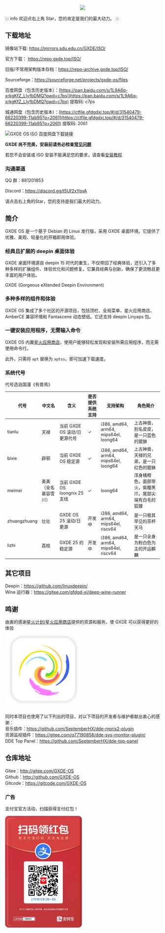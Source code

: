 <center><img src=/new-logo-long.png width=300/></center>



::: info
欢迎点右上角 Star，您的肯定是我们的最大动力。
:::

## 下载地址



镜像站下载: https://mirrors.sdu.edu.cn/GXDE/ISO/

官方下载： https://repo.gxde.top/ISO/

旧版/不常用架构版本存档：https://repo-archive.gxde.top/ISO/

Sourceforge：https://sourceforge.net/projects/gxde-os/files

百度网盘（包含历史版本）：[https://pan.baidu.com/s/1L9A6q-xrkgKfZ_LIyfbDMQ?pwd=c7ps](https://pan.baidu.com/s/1L9A6q-xrkgKfZ_LIyfbDMQ?pwd=c7ps)  提取码: c7ps   

城通网盘（包含历史版本）：[https://ctfile.gfdgdxi.top/#/d/31540479-66220399-11ab95?p=2061](https://ctfile.gfdgdxi.top/#/d/31540479-66220399-11ab95?p=2061) 提取码: 2061  

![GXDE OS ISO 百度网盘下载链接](/install/baidu.jpg)

**GXDE 尚不完美，安装前请务必检查[常见问题](faq.md)**

若您不会安装或 ISO 安装不能满足您的要求，请查看[安装教程](install.md)

### 沟通渠道

QQ 群：881201853

Discord：https://discord.gg/t5Uf2xYpvA

请点击右上角的Star，您的支持是我们最大的动力。


## 简介

GXDE OS 是一个基于 Debian 的 Linux 发行版，采用 GXDE 桌面环境。它提供了优雅、美观、轻量化的开箱即用体验。

### 经典且扩展的 deepin 桌面体验

GXDE 桌面环境源自 deepin 15 时代的重生，不仅带回了经典体验，还引入了多种多样的扩展组件、体验优化和问题修复。它兼具经典与创新，确保了更流畅且更丰富的用户体验。

GXDE (Gorgeous eXtended Deepin Environment)

### 多种多样的组件和体验

GXDE OS 集成了多个社区的开源项目，包括顶栏、全局菜单、星火应用商店、AmberCE 兼容环境和 Fantascene 动态壁纸。它还支持 deepin Linyaps 包。

### 一键安装应用程序，无需输入命令

GXDE OS 内置[星火应用商店](https://gitee.com/spark-store-project/)，使用户能够轻松发现和安装所需应用程序，而无需使用命令行。

此外，只需将 `apt` 替换为 `aptss`，即可加速下载速度。


### 系统代号
代号选自国漫《有兽焉》  

| 代号 | 中文名 | 含义 | 是否提供系统支持 | 支持架构 | 角色简介 |
| --- | --- | --- | --- | --- | --- |
| tianlu | 天禄 | 当前 GXDE OS 滚动/日更源代号 | ✓ | i386, amd64, arm64, mips64el, loong64 | 上古神兽，别名皮皮，是一只蓝色的貔貅 |
| bixie | 辟邪 | 当前 GXDE OS 稳定源 | ✓ | i386, amd64, arm64, mips64el, loong64 | 上古神兽，天禄的兄弟，是一只红色的貔貅 |
| meimei | 美美（全名慕容雪川） | 当前 GXDE OS loongnix 25 支线 | ✓ | loong64 | 浑身橘橙色，面部带火，紫瞳黑爪，尾部尖端有白毛的狐狸 |
| zhuangzhuang | 壮壮 | GXDE OS 25 滚动/日更源 | 开发中 | i386, amd64, arm64, mips64el, riscv64 | 是一只极其罕见的茶杯天马 |
| lizhi | 荔枝 | GXDE 25 的稳定源 | 开发中 | i386, amd64, arm64, mips64el, riscv64 | 是一只全身为粉白色为主的开运麒麟 |



## 其它项目

Deepin：https://github.com/linuxdeepin/  
Wine 运行器：https://gitee.com/gfdgd-xi/deep-wine-runner  

## 鸣谢

由衷的感谢[星火计划/星火应用商店](https://gitee.com/spark-store-project/)提供的资源和服务，使 GXDE 可以获得更好的体验  
<img src="/install/spark-store.svg" width="250"  />

同时本项目也使用了以下列出的项目，对以下项目的开发者与维护者献出衷心的感谢：  
音乐插件：https://github.com/SeptemberHX/dde-mpris2-plugin  
资源监视插件：https://gitee.com/q77190858/dde-sys-monitor-plugin/  
DDE Top Panel：https://github.com/SeptemberHX/dde-top-panel

## 仓库地址

Gitee：http://gitee.com/GXDE-OS  
Github：http://github.com/GXDE-OS  
Gitcode：https://gitcode.com/GXDE-OS


### 广告

支付宝官方活动，扫描获得支付红包！

<p><img src="/install/advertisement0.jpg" width="250" ></p>
